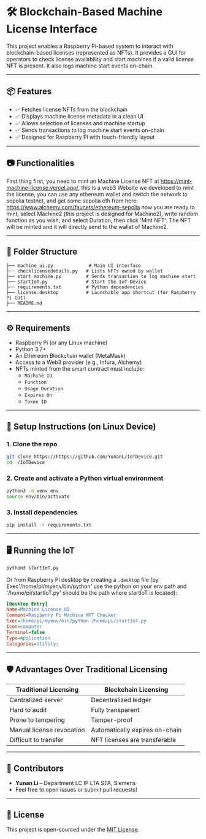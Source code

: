 # 🛠️ Blockchain-Based Machine License Interface

This project enables a Raspberry Pi-based system to interact with blockchain-based licenses (represented as NFTs). It provides a GUI for operators to check license availability and start machines if a valid license NFT is present. It also logs machine start events on-chain.

---

## 📦 Features

- ✅ Fetches license NFTs from the blockchain
- ✅ Displays machine license metadata in a clean UI
- ✅ Allows selection of licenses and machine startup
- ✅ Sends transactions to log machine start events on-chain
- ✅ Designed for Raspberry Pi with touch-friendly layout

---

## 📷 Functionalities

First thing first, you need to mint an Machine License NFT at https://mint-machine-license.vercel.app/,
this is a web3 Website we developed to mint the license, you can use any ethereum wallet and switch the 
network to sepolia testnet, and get some sepolia eth from here: https://www.alchemy.com/faucets/ethereum-sepolia
now you are ready to mint, select Machine2 (this project is designed for Machine2), write random function as
you wish, and select Duration, then click 'Mint NFT'. The NFT will be minted and it will directly send to the 
wallet of Machine2. 

---

## 📁 Folder Structure

```
├── machine_ui.py             # Main UI interface
├── checklicensedetails.py   # Lists NFTs owned by wallet
├── start_machine.py         # Sends transaction to log machine start
├── startIoT.py              # Start the IoT Device 
├── requirements.txt         # Python dependencies
├── license.desktop          # Launchable app shortcut (for Raspberry Pi GUI)
├── README.md
```

---

## ⚙️ Requirements

- Raspberry Pi (or any Linux machine)
- Python 3.7+
- An Ethereum Blockchain wallet (MetaMask) 
- Access to a Web3 provider (e.g., Infura, Alchemy)
- NFTs minted from the smart contract must include:
  - `Machine ID`
  - `Function`
  - `Usage Duration`
  - `Expires On`
  - `Token ID`

---

## 🧪 Setup Instructions (on Linux Device)

### 1. Clone the repo

```bash
git clone https://https://github.com/YunanL/IoTDevice.git
cd -/IoTDevice
```

### 2. Create and activate a Python virtual environment

```bash
python3 -m venv env
source env/bin/activate
```

### 3. Install dependencies

```bash
pip install -r requirements.txt
```

---

## 🖥️ Running the IoT

```bash
python3 startIoT.py
```

Or from Raspberry Pi desktop by creating a `.desktop` file 
(by Exec'/home/pi/myenv/bin/python' use the python on your env path
and '/home/pi/startIoT.py' should be the path where startIoT is located):

```ini
[Desktop Entry]
Name=Machine License UI
Comment=Raspberry Pi Machine NFT Checker
Exec=/home/pi/myenv/bin/python /home/pi/startIoT.py
Icon=computer
Terminal=false
Type=Application
Categories=Utility;
```

---

## 🛡️ Advantages Over Traditional Licensing

| Traditional Licensing | Blockchain Licensing |
|------------------------|----------------------|
| Centralized server | Decentralized ledger |
| Hard to audit | Fully transparent |
| Prone to tampering | Tamper-proof |
| Manual license revocation | Automatically expires on-chain |
| Difficult to transfer | NFT licenses are transferable |

---

## 🤝 Contributors

- **Yunan Li** – Department LC IP LTA STA, Siemens  
- Feel free to open issues or submit pull requests!

---

## 📜 License

This project is open-sourced under the [MIT License](LICENSE).
